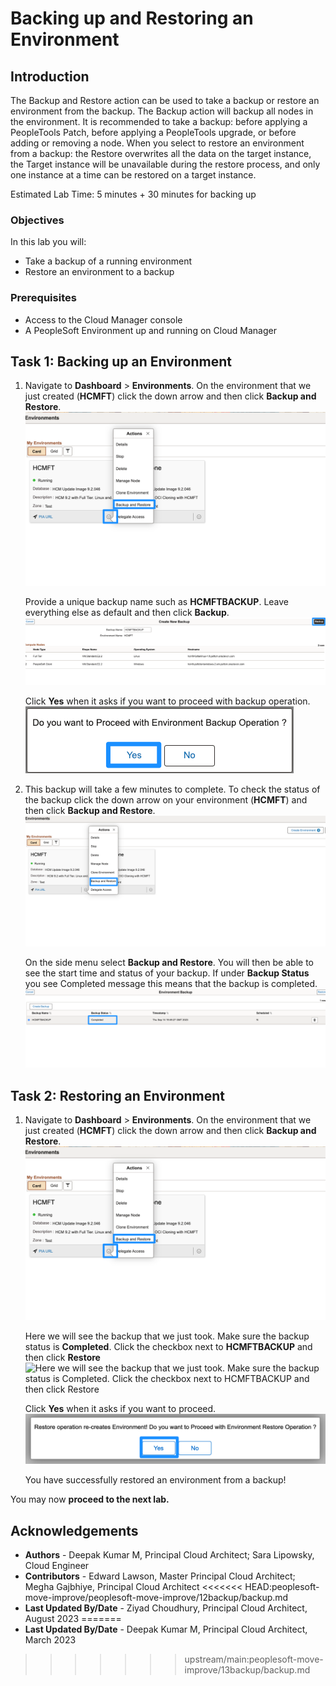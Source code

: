 # Backing up and Restoring an Environment

## Introduction
The Backup and Restore action can be used to take a backup or restore an environment from the backup. The Backup action will backup all nodes in the environment. It is recommended to take a backup: before applying a PeopleTools Patch, before applying a PeopleTools upgrade, or before adding or removing a node. When you select to restore an environment from a backup: the Restore overwrites all the data on the target instance, the Target instance will be unavailable during the restore process, and only one instance at a time can be restored on a target instance.

Estimated Lab Time: 5 minutes + 30 minutes for backing up

### Objectives
In this lab you will:
* Take a backup of a running environment
* Restore an environment to a backup

### Prerequisites
- Access to the Cloud Manager console
- A PeopleSoft Environment up and running on Cloud Manager

## Task 1: Backing up an Environment

1.  Navigate to **Dashboard** > **Environments**. On the environment that we just created (**HCMFT**) click the down arrow and then click **Backup and Restore**. 
    ![On the environment that we just created (HCMFT) click the down arrow and then click Backup and Restore.](./images/backuprestore.png "")

    Provide a unique backup name such as **HCMFTBACKUP**. Leave everything else as default and then click **Backup**.
    ![Provide a unique backup name such as HCMFTBACKUP. Leave everything else as default and then click Backup.](./images/backuphcm.png "")

    Click **Yes** when it asks if you want to proceed with backup operation.
    ![Click Yes when it asks if you want to proceed with backup operation.](./images/backupyes.png "")

2.  This backup will take a few minutes to complete. To check the status of the backup click the down arrow on your environment (**HCMFT**) and then click **Backup and Restore**.
    ![To check the status of the backup click the down arrow on your environment (HCMFT) and then click Details.](./images/hcmdetails.png "")

    On the side menu select **Backup and Restore**. You will then be able to see the start time and status of your backup. If under **Backup Status** you see Completed message this means that the backup is completed.
    ![On the side menu select Backup and Restore. You will then be able to see the start time and status of your backup](./images/backupcomplete.png "")
    
    

## Task 2: Restoring an Environment

1.  Navigate to **Dashboard** > **Environments**. On the environment that we just created (**HCMFT**) click the down arrow and then click **Backup and Restore**. 
    ![On the environment that we just created (HCMFT) click the down arrow and then click Backup and Restore.](./images/backuprestore.png "")

    Here we will see the backup that we just took. Make sure the backup status is **Completed**. Click the checkbox next to **HCMFTBACKUP** and then click **Restore**
    ![Here we will see the backup that we just took. Make sure the backup status is Completed. Click the checkbox next to HCMFTBACKUP and then click Restore](./images/restore.png"")

    Click **Yes** when it asks if you want to proceed.
    ![Click Yes when it asks if you want to proceed.](./images/hcmpopup.png "")

    You have successfully restored an environment from a backup!

You may now **proceed to the next lab.**

## Acknowledgements
* **Authors** - Deepak Kumar M, Principal Cloud Architect; Sara Lipowsky, Cloud Engineer
* **Contributors** - Edward Lawson, Master Principal Cloud Architect; Megha Gajbhiye, Principal Cloud Architect
<<<<<<< HEAD:peoplesoft-move-improve/peoplesoft-move-improve/12backup/backup.md
* **Last Updated By/Date** - Ziyad Choudhury, Principal Cloud Architect, August 2023
=======
* **Last Updated By/Date** - Deepak Kumar M, Principal Cloud Architect, March 2023
>>>>>>> upstream/main:peoplesoft-move-improve/13backup/backup.md
